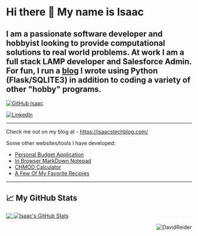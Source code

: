 # Hi there 👋 My name is Isaac

## I am a passionate software developer and hobbyist looking to provide computational solutions to real world problems. At work I am a full stack LAMP developer and Salesforce Admin. For fun, I run a [blog](https://isaacstechblog.com/) I wrote using Python (Flask/SQLITE3) in addition to coding a variety of other "hobby" programs.


[![GitHub Isaac](https://img.shields.io/github/followers/IsaacLehman?label=follow&style=social)](https://github.com/IsaacLehman)

<a href="https://www.linkedin.com/in/isaac-lehman/"><img alt="LinkedIn" src="https://img.shields.io/badge/linkedin-%230077B5.svg?style=for-the-badge&logo=linkedin&logoColor=white"/></a>

---

Check me out on my blog at - https://isaacstechblog.com/

Some other websites/tools I have developed:
- [Personal Budget Application](https://moneyflowio.com/login/)
- [In Browser MarkDown Notepad](https://isaac.moneyflowio.com/edit_page.html)
- [CHMOD Calculator](https://isaac.moneyflowio.com/chmod/index.html)
- [A Few Of My Favorite Recipies](https://www.isaacscooking.com/)

---

## &#x1f4c8; My GitHub Stats

<a href="https://github.com/IsaacLehman/">
  <img align="center" src="https://github-readme-stats.vercel.app/api/top-langs/?username=IsaacLehman&hide=java,html&title_color=ffffff&text_color=c9cacc&icon_color=2bbc8a&bg_color=1d1f21" />
</a>
<a href="https://github.com/IsaacLehman/">
  <img align="center" src="https://github-readme-stats.vercel.app/api?username=IsaacLehman&show_icons=true&line_height=27&count_private=true&title_color=ffffff&text_color=c9cacc&icon_color=2bbc8a&bg_color=1d1f21" alt="Isaac's GitHub Stats" />
</a>

<img style="float: right;" src="https://komarev.com/ghpvc/?username=IsaacLehman&style=flat-square" alt="DavidReider" /><br>
